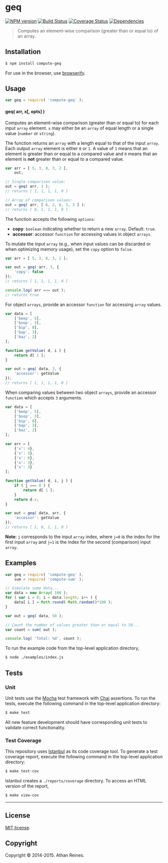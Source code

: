 geq
===
[![NPM version][npm-image]][npm-url] [![Build Status][travis-image]][travis-url] [![Coverage Status][coveralls-image]][coveralls-url] [![Dependencies][dependencies-image]][dependencies-url]

> Computes an element-wise comparison (greater than or equal to) of an array.


## Installation

``` bash
$ npm install compute-geq
```

For use in the browser, use [browserify](https://github.com/substack/node-browserify).


## Usage

``` javascript
var geq = require( 'compute-geq' );
```

#### geq( arr, x[, opts] )

Computes an element-wise comparison (greater than or equal to) for each input `array` element. `x` may either be an `array` of equal length or a single value (`number` or `string`).

The function returns an `array` with a length equal to that of the input `array`. Each output `array` element is either `0` or `1`. A value of `1` means that an element is greater than or equal to a compared value and `0` means that an element is __not__ greater than or equal to a compared value.

``` javascript
var arr = [ 5, 3, 8, 3, 2 ],
	out;

// Single comparison value:
out = geq( arr, 3 );
// returns [ 1, 1, 1, 1, 0 ]

// Array of comparison values:
out = geq( arr, [ 6, 2, 6, 3, 3 ] );
// returns [ 0, 1, 1, 1, 0 ]
```

The function accepts the following `options`:

*  __copy__: `boolean` indicating whether to return a new `array`. Default: `true`.
*  __accessor__: accessor `function` for accessing values in object `arrays`.

To mutate the input `array` (e.g., when input values can be discarded or when optimizing memory usage), set the `copy` option to `false`.

``` javascript
var arr = [ 5, 3, 8, 3, 2 ];

var out = geq( arr, 3, {
	'copy': false
});
// returns [ 1, 1, 1, 1, 0 ]

console.log( arr === out );
// returns true
```

For object `arrays`, provide an accessor `function` for accessing `array` values.

``` javascript
var data = [
	['beep', 5],
	['boop', 3],
	['bip', 8],
	['bap', 3],
	['baz', 2]
];

function getValue( d, i ) {
	return d[ 1 ];
}

var out = geq( data, 3, {
	'accessor': getValue
});
// returns [ 1, 1, 1, 1, 0 ]
```

When comparing values between two object `arrays`, provide an accessor `function` which accepts `3` arguments.

``` javascript
var data = [
	['beep', 5],
	['boop', 3],
	['bip', 8],
	['bap', 3],
	['baz', 2]
];

var arr = [
	{'x': 4},
	{'x': 5},
	{'x': 6},
	{'x': 3},
	{'x': 3}
];

function getValue( d, i, j ) {
	if ( j === 0 ) {
		return d[ 1 ];
	}
	return d.x;
}

var out = geq( data, arr, {
	'accessor': getValue
});
// returns [ 1, 0, 1, 1, 0 ]
```

__Note__: `j` corresponds to the input `array` index, where `j=0` is the index for the first input `array` and `j=1` is the index for the second (comparison) input `array`.



## Examples

``` javascript
var geq = require( 'compute-geq' ),
	sum = require( 'compute-sum' );

// Simulate some data...
var data = new Array( 100 );
for ( var i = 0; i < data.length; i++ ) {
	data[ i ] = Math.round( Math.random()*100 );
}

var out = geq( data, 50 );

// Count the number of values greater than or equal to 50...
var count = sum( out );

console.log( 'Total: %d', count );
```

To run the example code from the top-level application directory,

``` bash
$ node ./examples/index.js
```


## Tests

### Unit

Unit tests use the [Mocha](http://mochajs.org) test framework with [Chai](http://chaijs.com) assertions. To run the tests, execute the following command in the top-level application directory:

``` bash
$ make test
```

All new feature development should have corresponding unit tests to validate correct functionality.


### Test Coverage

This repository uses [Istanbul](https://github.com/gotwarlost/istanbul) as its code coverage tool. To generate a test coverage report, execute the following command in the top-level application directory:

``` bash
$ make test-cov
```

Istanbul creates a `./reports/coverage` directory. To access an HTML version of the report,

``` bash
$ make view-cov
```


---
## License

[MIT license](http://opensource.org/licenses/MIT). 


## Copyright

Copyright &copy; 2014-2015. Athan Reines.


[npm-image]: http://img.shields.io/npm/v/compute-geq.svg
[npm-url]: https://npmjs.org/package/compute-geq

[travis-image]: http://img.shields.io/travis/compute-io/geq/master.svg
[travis-url]: https://travis-ci.org/compute-io/geq

[coveralls-image]: https://img.shields.io/coveralls/compute-io/geq/master.svg
[coveralls-url]: https://coveralls.io/r/compute-io/geq?branch=master

[dependencies-image]: http://img.shields.io/david/compute-io/geq.svg
[dependencies-url]: https://david-dm.org/compute-io/geq

[dev-dependencies-image]: http://img.shields.io/david/dev/compute-io/geq.svg
[dev-dependencies-url]: https://david-dm.org/dev/compute-io/geq

[github-issues-image]: http://img.shields.io/github/issues/compute-io/geq.svg
[github-issues-url]: https://github.com/compute-io/geq/issues
